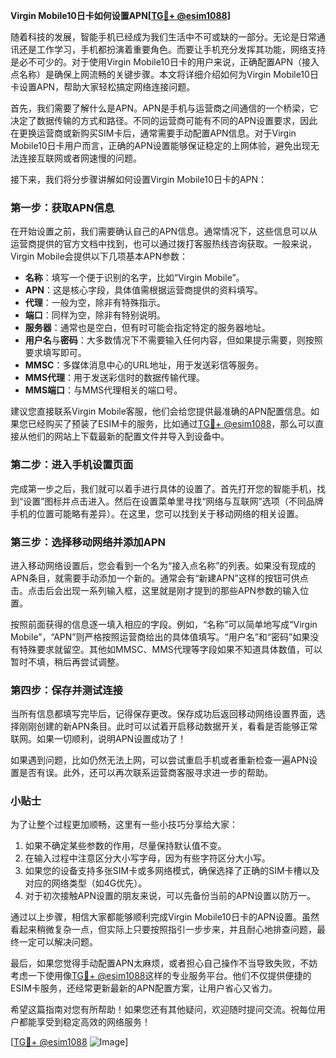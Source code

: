 **Virgin Mobile10日卡如何设置APN[[TG💪+ @esim1088](https://t.me/s/esim1088)]**

随着科技的发展，智能手机已经成为我们生活中不可或缺的一部分。无论是日常通讯还是工作学习，手机都扮演着重要角色。而要让手机充分发挥其功能，网络支持是必不可少的。对于使用Virgin Mobile10日卡的用户来说，正确配置APN（接入点名称）是确保上网流畅的关键步骤。本文将详细介绍如何为Virgin Mobile10日卡设置APN，帮助大家轻松搞定网络连接问题。

首先，我们需要了解什么是APN。APN是手机与运营商之间通信的一个桥梁，它决定了数据传输的方式和路径。不同的运营商可能有不同的APN设置要求，因此在更换运营商或新购买SIM卡后，通常需要手动配置APN信息。对于Virgin Mobile10日卡用户而言，正确的APN设置能够保证稳定的上网体验，避免出现无法连接互联网或者网速慢的问题。

接下来，我们将分步骤讲解如何设置Virgin Mobile10日卡的APN：

### 第一步：获取APN信息

在开始设置之前，我们需要确认自己的APN信息。通常情况下，这些信息可以从运营商提供的官方文档中找到，也可以通过拨打客服热线咨询获取。一般来说，Virgin Mobile会提供以下几项基本APN参数：
- **名称**：填写一个便于识别的名字，比如“Virgin Mobile”。
- **APN**：这是核心字段，具体值需根据运营商提供的资料填写。
- **代理**：一般为空，除非有特殊指示。
- **端口**：同样为空，除非有特别说明。
- **服务器**：通常也是空白，但有时可能会指定特定的服务器地址。
- **用户名**与**密码**：大多数情况下不需要输入任何内容，但如果提示需要，则按照要求填写即可。
- **MMSC**：多媒体消息中心的URL地址，用于发送彩信等服务。
- **MMS代理**：用于发送彩信时的数据传输代理。
- **MMS端口**：与MMS代理相关的端口号。

建议您直接联系Virgin Mobile客服，他们会给您提供最准确的APN配置信息。如果您已经购买了预装了ESIM卡的服务，比如通过[TG💪+ @esim1088](https://t.me/s/esim1088)，那么可以直接从他们的网站上下载最新的配置文件并导入到设备中。

### 第二步：进入手机设置页面

完成第一步之后，我们就可以着手进行具体的设置了。首先打开您的智能手机，找到“设置”图标并点击进入。然后在设置菜单里寻找“网络与互联网”选项（不同品牌手机的位置可能略有差异）。在这里，您可以找到关于移动网络的相关设置。

### 第三步：选择移动网络并添加APN

进入移动网络设置后，您会看到一个名为“接入点名称”的列表。如果没有现成的APN条目，就需要手动添加一个新的。通常会有“新建APN”这样的按钮可供点击。点击后会出现一系列输入框，这里就是刚才提到的那些APN参数的输入位置。

按照前面获得的信息逐一填入相应的字段。例如，“名称”可以简单地写成“Virgin Mobile”，“APN”则严格按照运营商给出的具体值填写。“用户名”和“密码”如果没有特殊要求就留空。其他如MMSC、MMS代理等字段如果不知道具体数值，可以暂时不填，稍后再尝试调整。

### 第四步：保存并测试连接

当所有信息都填写完毕后，记得保存更改。保存成功后返回移动网络设置界面，选择刚刚创建的新APN条目。此时可以试着开启移动数据开关，看看是否能够正常联网。如果一切顺利，说明APN设置成功了！

如果遇到问题，比如仍然无法上网，可以尝试重启手机或者重新检查一遍APN设置是否有误。此外，还可以再次联系运营商客服寻求进一步的帮助。

### 小贴士

为了让整个过程更加顺畅，这里有一些小技巧分享给大家：
1. 如果不确定某些参数的作用，尽量保持默认值不变。
2. 在输入过程中注意区分大小写字母，因为有些字符区分大小写。
3. 如果您的设备支持多张SIM卡或多网络模式，确保选择了正确的SIM卡槽以及对应的网络类型（如4G优先）。
4. 对于初次接触APN设置的朋友来说，可以先备份当前的APN设置以防万一。

通过以上步骤，相信大家都能够顺利完成Virgin Mobile10日卡的APN设置。虽然看起来稍微复杂一点，但实际上只要按照指引一步步来，并且耐心地排查问题，最终一定可以解决问题。

最后，如果您觉得手动配置APN太麻烦，或者担心自己操作不当导致失败，不妨考虑一下使用像[TG💪+ @esim1088](https://t.me/s/esim1088)这样的专业服务平台。他们不仅提供便捷的ESIM卡服务，还经常更新最新的APN配置方案，让用户省心又省力。

希望这篇指南对您有所帮助！如果您还有其他疑问，欢迎随时提问交流。祝每位用户都能享受到稳定高效的网络服务！

[[TG💪+ @esim1088](https://t.me/s/esim1088) ![Image](https://i.postimg.cc/4NQfJmqS/Snipaste-2025-05-13-00-14-12.png)]